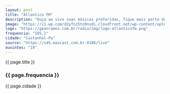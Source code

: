 ```yaml
---
layout: post
title: "Atlantico FM"
description: "Ouça ao vivo suas músicas preferidas, fique mais perto dos seus ídolos e participe das melhores promoções!"
image: "https://i1.wp.com/d2yfnz5to9nvdi.cloudfront.net/wp-content/uploads/2019/08/voesimples-passagens-promocionais-rock-in-rio.jpg?resize=1024,576"
logo: "https://geanramos.com.br/radio/img/logo-atlanticofm.png"
frequencia: "105.1"
cidade: "Castanhal-Pa"
source: "https://s45.maxcast.com.br:8186/live"
ouvintes: "19"
---
```

<span>{{ page.title }}</span>
<h3>{{ page.frequencia }}</h3>
<span>{{ page.cidade }}</span>

